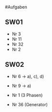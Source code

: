 #Aufgaben

## SW01
- Nr 3
- Nr 11
- Nr 32
- Nr 2

## SW02
- Nr 6 -> a), c), d)
- Nr 9 -> a)

- Nr 1 (3 Phasen)
- Nr 36 (Generator)
